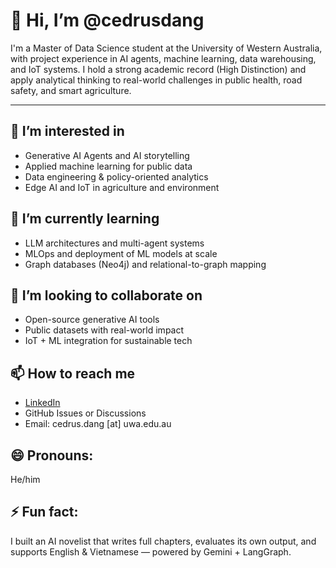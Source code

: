 # 👋 Hi, I’m @cedrusdang

I'm a Master of Data Science student at the University of Western Australia, with project experience in AI agents, machine learning, data warehousing, and IoT systems. I hold a strong academic record (High Distinction) and apply analytical thinking to real-world challenges in public health, road safety, and smart agriculture.

---

## 👀 I’m interested in  
- Generative AI Agents and AI storytelling  
- Applied machine learning for public data  
- Data engineering & policy-oriented analytics  
- Edge AI and IoT in agriculture and environment  

## 🌱 I’m currently learning  
- LLM architectures and multi-agent systems  
- MLOps and deployment of ML models at scale  
- Graph databases (Neo4j) and relational-to-graph mapping  

## 💞️ I’m looking to collaborate on  
- Open-source generative AI tools  
- Public datasets with real-world impact  
- IoT + ML integration for sustainable tech  

## 📫 How to reach me  
- [LinkedIn](https://www.linkedin.com/in/cedrusdang/)  
- GitHub Issues or Discussions  
- Email: cedrus.dang [at] uwa.edu.au  

## 😄 Pronouns:  
He/him  

## ⚡ Fun fact:  
I built an AI novelist that writes full chapters, evaluates its own output, and supports English & Vietnamese — powered by Gemini + LangGraph.
